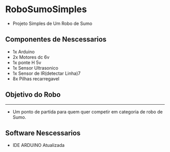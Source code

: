 # RoboSumoSimples
- Projeto Simples de Um Robo de Sumo 
## Componentes de Nescessarios 
* 1x  Arduino 
* 2x  Motores dc 6v 
* 1x  ponte H 5v 
* 1x  Sensor Ultrasonico 
* 1x  Sensor de IR(detectar Linha)7
* 8x  Pilhas recarregavel

## Objetivo do Robo
--- 
- Um ponto de partida para quem quer competir em categoria de robo de Sumo. 

## Software Nescessarios 
- IDE ARDUINO Atualizada 

